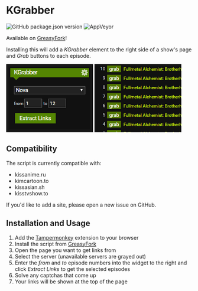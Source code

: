 # KGrabber
![GitHub package.json version](https://img.shields.io/github/package-json/v/thorio/kgrabber)
![AppVeyor](https://img.shields.io/appveyor/ci/thorio/kgrabber)

Available on [GreasyFork](https://greasyfork.org/en/scripts/383649)!

Installing this will add a *KGrabber* element to the right side of a show's page and *Grab* buttons to each episode.

![image](images/grabber.png)
![image](images/buttons.png)

## Compatibility

The script is currently compatible with:
- kissanime.ru
- kimcartoon.to
- kissasian.sh
- kisstvshow.to

If you'd like to add a site, please open a new issue on GitHub.

## Installation and Usage

1. Add the [Tampermonkey](https://tampermonkey.net) extension to your browser
2. Install the script from [GreasyFork](https://greasyfork.org/en/scripts/383649)
3. Open the page you want to get links from
4. Select the server (unavailable servers are grayed out)
5. Enter the *from* and *to* episode numbers into the widget to the right and click *Extract Links* to get the selected episodes
6. Solve any captchas that come up
7. Your links will be shown at the top of the page
